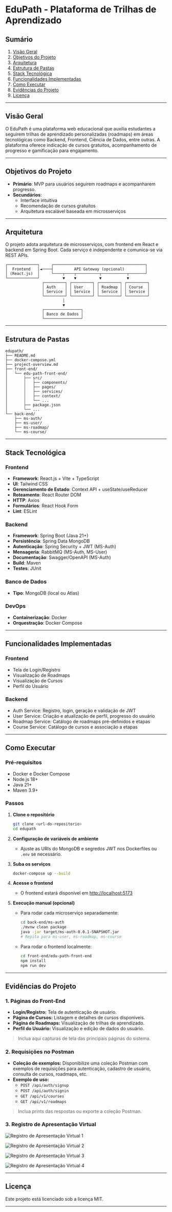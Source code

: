 # EduPath - Plataforma de Trilhas de Aprendizado

## Sumário

1. [Visão Geral](#visão-geral)
2. [Objetivos do Projeto](#objetivos-do-projeto)
3. [Arquitetura](#arquitetura)
4. [Estrutura de Pastas](#estrutura-de-pastas)
5. [Stack Tecnológica](#stack-tecnológica)
6. [Funcionalidades Implementadas](#funcionalidades-implementadas)
7. [Como Executar](#como-executar)
8. [Evidências do Projeto](#evidências-do-projeto)
9. [Licença](#licença)

---

## Visão Geral

O EduPath é uma plataforma web educacional que auxilia estudantes a seguirem trilhas de aprendizado personalizadas (roadmaps) em áreas tecnológicas como Backend, Frontend, Ciência de Dados, entre outras. A plataforma oferece indicação de cursos gratuitos, acompanhamento de progresso e gamificação para engajamento.

---

## Objetivos do Projeto

- **Primário**: MVP para usuários seguirem roadmaps e acompanharem progresso.
- **Secundários**:
  - Interface intuitiva
  - Recomendação de cursos gratuitos
  - Arquitetura escalável baseada em microsserviços

---

## Arquitetura

O projeto adota arquitetura de microsserviços, com frontend em React e backend em Spring Boot. Cada serviço é independente e comunica-se via REST APIs.

```
┌─────────────┐     ┌────────────────────────────────────────┐
│  Frontend   │◄────┤         API Gateway (opcional)         │
│ (React.js)  │     └────┬────┬──────────┬───────────┬───────┘
└─────────────┘          ▼    ▼          ▼           ▼
                ┌─────────┐ ┌─────────┐ ┌─────────┐ ┌─────────┐
                │ Auth    │ │ User    │ │ Roadmap │ │ Course  │
                │ Service │ │ Service │ │ Service │ │ Service │
                └─────────┘ └─────────┘ └─────────┘ └─────────┘
                         │
                         ▼
                ┌────────────────┐
                │ Banco de Dados │
                └────────────────┘
```

---

## Estrutura de Pastas

```
edupath/
├── README.md
├── docker-compose.yml
├── project-overview.md
├── front-end/
│   └── edu-path-front-end/
│       ├── src/
│       │   ├── components/
│       │   ├── pages/
│       │   ├── services/
│       │   ├── context/
│       │   └── ...
│       ├── package.json
│       └── ...
└── back-end/
    ├── ms-auth/
    ├── ms-user/
    ├── ms-roadmap/
    └── ms-course/
```

---

## Stack Tecnológica

### Frontend

- **Framework**: React.js + Vite + TypeScript
- **UI**: Tailwind CSS
- **Gerenciamento de Estado**: Context API + useState/useReducer
- **Roteamento**: React Router DOM
- **HTTP**: Axios
- **Formulários**: React Hook Form
- **Lint**: ESLint

### Backend

- **Framework**: Spring Boot (Java 21+)
- **Persistência**: Spring Data MongoDB
- **Autenticação**: Spring Security + JWT (MS-Auth)
- **Mensageria**: RabbitMQ (MS-Auth, MS-User)
- **Documentação**: Swagger/OpenAPI (MS-Auth)
- **Build**: Maven
- **Testes**: JUnit

### Banco de Dados

- **Tipo**: MongoDB (local ou Atlas)

### DevOps

- **Containerização**: Docker
- **Orquestração**: Docker Compose

---

## Funcionalidades Implementadas

### Frontend

- Tela de Login/Registro
- Visualização de Roadmaps
- Visualização de Cursos
- Perfil do Usuário

### Backend

- Auth Service: Registro, login, geração e validação de JWT
- User Service: Criação e atualização de perfil, progresso do usuário
- Roadmap Service: Catálogo de roadmaps pré-definidos e etapas
- Course Service: Catálogo de cursos e associação a etapas

---

## Como Executar

### Pré-requisitos

- Docker e Docker Compose
- Node.js 18+
- Java 21+
- Maven 3.9+

### Passos

1. **Clone o repositório**

   ```sh
   git clone <url-do-repositorio>
   cd edupath
   ```

2. **Configuração de variáveis de ambiente**

   - Ajuste as URIs do MongoDB e segredos JWT nos Dockerfiles ou `.env` se necessário.

3. **Suba os serviços**

   ```sh
   docker-compose up --build
   ```

4. **Acesse o frontend**

   - O frontend estará disponível em [http://localhost:5173](http://localhost:5173)

5. **Execução manual (opcional)**

   - Para rodar cada microserviço separadamente:
     ```sh
     cd back-end/ms-auth
     ./mvnw clean package
     java -jar target/ms-auth-0.0.1-SNAPSHOT.jar
     # Repita para ms-user, ms-roadmap, ms-course
     ```
   - Para rodar o frontend localmente:
     ```sh
     cd front-end/edu-path-front-end
     npm install
     npm run dev
     ```

---

## Evidências do Projeto

### 1. Páginas do Front-End

- **Login/Registro:** Tela de autenticação de usuário.
- **Página de Cursos:** Listagem e detalhes de cursos disponíveis.
- **Página de Roadmaps:** Visualização de trilhas de aprendizado.
- **Perfil do Usuário:** Visualização e edição de dados do usuário.

> Inclua aqui capturas de tela das principais páginas do sistema.

### 2. Requisições no Postman

- **Coleção de exemplos:** Disponibilize uma coleção Postman com exemplos de requisições para autenticação, cadastro de usuário, consulta de cursos, roadmaps, etc.
- **Exemplo de uso:**
  - `POST /api/auth/signup`
  - `POST /api/auth/signin`
  - `GET /api/v1/courses`
  - `GET /api/v1/roadmaps`

> Inclua prints das respostas ou exporte a coleção Postman.

### 3. Registro de Apresentação Virtual

![Registro de Apresentação Virtual 1](./assets/registro1.jpg)

![Registro de Apresentação Virtual 2](./assets/registro2.jpg)

![Registro de Apresentação Virtual 3](./assets/registro3.jpg)

![Registro de Apresentação Virtual 4](./assets/registro4.jpg)

---

## Licença

Este projeto está licenciado sob a licença MIT.

---
